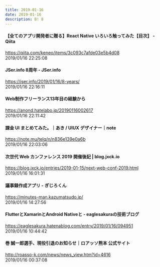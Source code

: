 ```yaml
---
title: 2019-01-16
date: 2019-01-16
description: B! 8
---
```


#### 【全てのアプリ開発者に贈る】React Native いろいろ触ってみた【目次】 - Qiita
https://qiita.com/keneo/items/3c093c7afde03e5b4d08<br>
2019/01/16 22:25:08<br>


#### JSer.info 8周年 - JSer.info
https://jser.info/2019/01/16/8-years/<br>
2019/01/16 22:16:11<br>


#### Web制作フリーランス13年目の経験から
https://anond.hatelabo.jp/20190116002617<br>
2019/01/16 22:11:42<br>


#### 課金 UI まとめてみた。｜あき / UIUX デザイナー｜note
https://note.mu/telq/n/n836e139e0a6b<br>
2019/01/16 22:03:06<br>


#### 次世代 Web カンファレンス 2019 開催後記 | blog.jxck.io
https://blog.jxck.io/entries/2019-01-15/next-web-conf-2019.html<br>
2019/01/16 16:01:31<br>


#### 議事録作成アプリ - ぎじろくん
https://minutes-man.kazumatsudo.jp/<br>
2019/01/16 14:27:56<br>


#### FlutterとXamarinとAndroid Nativeと - eaglesakuraの技術ブログ
https://eaglesakura.hatenablog.com/entry/2019/01/16/094951<br>
2019/01/16 10:44:42<br>


#### 巻 誠一郎選手、現役引退のお知らせ｜ロアッソ熊本 公式サイト
http://roasso-k.com/news/news_view.htm?id=4616<br>
2019/01/16 00:37:08<br>


